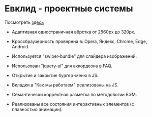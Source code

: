 # Евклид - проектные системы

Посмотреть [здесь](https://margaritadaynitcyna.github.io/evclid-layout/)

- Адаптивная одностраничная вёрстка от 2560px до 320px.

- Кроссбраузерность проверена в: Opera, Яндекс, Chrome, Edge, Android.

- Используется "swiper-bundle" для слайдера изображений.

- Использован "jquery-ui" для аккордеона в FAQ.

- Открытие и закрытие бургер-меню в JS.

- Вкладки в "Как мы работаем" реализованы на JS.

- Семантически корректная разметка по методологии БЭМ.

- Реализованы все состояния интерактивных элементов (с плавностью анимации).
